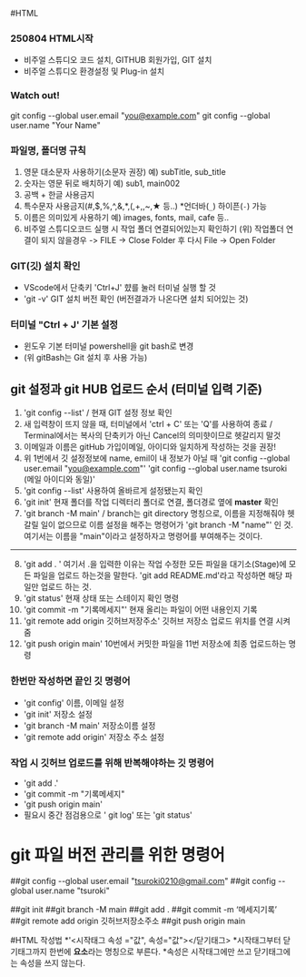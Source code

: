 #HTML
### 250804 HTML시작
* 비주얼 스튜디오 코드 설치, GITHUB 회원가입, GIT 설치
* 비주얼 스튜디오 환경설정 및 Plug-in 설치
### Watch out!
git config --global user.email "you@example.com"
git config --global user.name "Your Name"

### 파일명, 폴더명 규칙
1. 영문 대소문자 사용하기(소문자 권장) 예) subTitle, sub_title
2. 숫자는 영문 뒤로 배치하기 예) sub1, main002
3. 공백 + 한글 사용금지
4. 특수문자 사용금지(#,$,%,^,&,*,(,+,\,~,★ 등..) *언더바(`_`) 하이픈(`-`) 가능
5. 이름은 의미있게 사용하기 예) images, fonts, mail, cafe 등..
6. 비주얼 스튜디오코드 실행 시 작업 폴더 연결되어있는지 확인하기
(위) 작업폴더 연결이 되지 않을경우 -> FILE -> Close Folder 후 다시 File -> Open Folder

### GIT(깃) 설치 확인
* VScode에서 단축키 'Ctrl+J' 햤를 눌러 터미널 실행 할 것
* 'git -v' GIT 설치 버전 확인 (버전결과가 나온다면 설치 되어있는 것)

### 터미널 "Ctrl + J' 기본 설정
* 윈도우 기본 터미널 powershell을 git bash로 변경
* (위 gitBash는 Git 설치 후 사용 가능)

## git 설정과 git HUB 업로드 순서 (터미널 입력 기준)
1. 'git config --list' / 현재 GIT 설정 정보 확인
2. 새 입력창이 뜨지 않을 때, 터미널에서 'ctrl + C' 또는 'Q'를 사용하여 종료 / Terminal에서는 복사의 단축키가 아닌 Cancel의 의미햣이므로 헷갈리지 말것
3. 이메일과 이름은 gitHub 가입이메일, 아이디와 일치하게 작성하는 것을 권장!
4. 위 1번에서 깃 설정정보에 name, emil이 내 정보가 아닐 때
'git config --global user.email "you@example.com"'
'git config --global user.name tsuroki (메일 아이디와 동일)'
5. 'git config --list' 사용하여 올바르게 설정됐는지 확인
6. 'git init' 현재 폴더를 작업 디렉터리 폴더로 연결, 폴더경로 옆에 **master** 확인
7. 'git branch -M main' / branch는 git directory 명칭으로, 이름을 지정해줘야 헷갈릴 일이 없으므로 이름 설정을 해주는 명령어가 'git branch -M "name"' 인 것. 여기서는 이름을 "main"이라고 설정하자고 명령어를 부여해주는 것이다.
---
8. 'git add . ' 여기서 .을 입력한 이유는 작업 수정한 모든 파일을 대기소(Stage)에 모든 파일을 업로드 하는것을 말한다. 'git add README.md'라고 작성하면 해당 파일만 업로드 하는 것.
9. 'git status' 현재 상태 또는 스테이지 확인 명령
10. 'git commit -m "기록메세지"' 현재 올리는 파일이 어떤 내용인지 기록
11. 'git remote add origin 깃허브저장주소' 깃허브 저장소 업로드 위치를 연결 시켜줌
12. 'git push origin main' 10번에서 커밋한 파일을 11번 저장소에 최종 업로드하는 명령

### 한번만 작성하면 끝인 깃 명령어
* 'git config' 이름, 이메일 설정
* 'git init' 저장소 설정
* 'git branch -M main' 저장소이름 설정
* 'git remote add origin' 저장소 주소 설정

### 작업 시 깃허브 업로드를 위해 반복해야하는 깃 명령어
* 'git add .' 
* 'git commit -m "기록메세지"
* 'git push origin main'
* 필요시 중간 점검용으로 ' git log' 또는 'git status'


# git 파일 버전 관리를 위한 명령어 
##git config --global user.email "tsuroki0210@gmail.com"
##git config --global user.name "tsuroki"

##git init
##git branch -M main
##git add .
##git commit -m ‘메세지기록’
##git remote add origin 깃허브저장소주소
##git push origin main

#HTML 작성법
*'<시작태그 속성 ="값", 속성="값"></닫기태그>
*시작태그부터 닫기태그까지 한번에 **요소**라는 명칭으로 부른다.
*속성은 시작태그에만 쓰고 닫기태그에는 속성을 쓰지 않는다.
